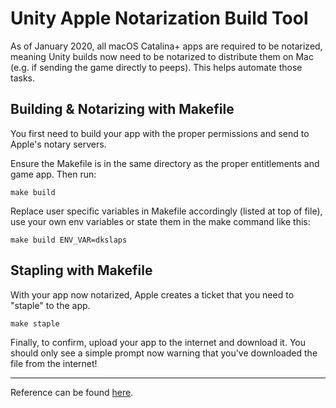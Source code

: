# Unity Apple Notarization Build Tool
As of January 2020, all macOS Catalina+ apps are required to be notarized, meaning Unity builds now need to be notarized to distribute them on Mac (e.g. if sending the game directly to peeps). This helps automate those tasks.

## Building & Notarizing with Makefile
You first need to build your app with the proper permissions and send to Apple's notary servers.

Ensure the Makefile is in the same directory as the proper entitlements and game app. Then run:

```
make build
```
Replace user specific variables in Makefile accordingly (listed at top of file), use your own env variables or state them in the make command like this:
```
make build ENV_VAR=dkslaps
```

## Stapling with Makefile
With your app now notarized, Apple creates a ticket that you need to "staple" to the app.

```
make staple
```
Finally, to confirm, upload your app to the internet and download it. You should only see a simple prompt now warning that you've downloaded the file from the internet!

---

Reference can be found [here](https://gist.github.com/dpid/270bdb6c1011fe07211edf431b2d0fe4).